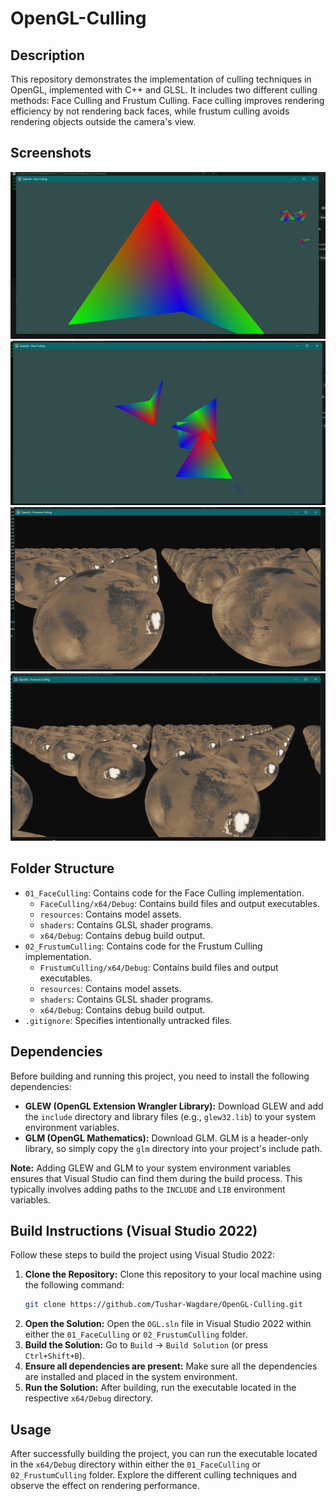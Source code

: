 # OpenGL-Culling

## Description

This repository demonstrates the implementation of culling techniques in OpenGL, implemented with C++ and GLSL. It includes two different culling methods: Face Culling and Frustum Culling. Face culling improves rendering efficiency by not rendering back faces, while frustum culling avoids rendering objects outside the camera's view.

## Screenshots

![Face Culling](01_FaceCulling/Screenshot1.png)
![Face Culling](01_FaceCulling/Screenshot2.png)
![Frustum Culling](02_FrustumCulling/Screenshot1.png)
![Frustum Culling](02_FrustumCulling/Screenshot2.png)

## Folder Structure

*   `01_FaceCulling`: Contains code for the Face Culling implementation.
    *   `FaceCulling/x64/Debug`: Contains build files and output executables.
    *   `resources`: Contains model assets.
    *   `shaders`: Contains GLSL shader programs.
    *   `x64/Debug`: Contains debug build output.
*   `02_FrustumCulling`: Contains code for the Frustum Culling implementation.
    *   `FrustumCulling/x64/Debug`: Contains build files and output executables.
    *   `resources`: Contains model assets.
    *   `shaders`: Contains GLSL shader programs.
    *   `x64/Debug`: Contains debug build output.
*   `.gitignore`: Specifies intentionally untracked files.

## Dependencies

Before building and running this project, you need to install the following dependencies:

*   **GLEW (OpenGL Extension Wrangler Library):** Download GLEW and add the `include` directory and library files (e.g., `glew32.lib`) to your system environment variables.
*   **GLM (OpenGL Mathematics):** Download GLM. GLM is a header-only library, so simply copy the `glm` directory into your project's include path.

**Note:** Adding GLEW and GLM to your system environment variables ensures that Visual Studio can find them during the build process. This typically involves adding paths to the `INCLUDE` and `LIB` environment variables.

## Build Instructions (Visual Studio 2022)

Follow these steps to build the project using Visual Studio 2022:

1.  **Clone the Repository:** Clone this repository to your local machine using the following command:
    ```bash
    git clone https://github.com/Tushar-Wagdare/OpenGL-Culling.git
    ```
2.  **Open the Solution:** Open the `OGL.sln` file in Visual Studio 2022 within either the `01_FaceCulling` or `02_FrustumCulling` folder.
3.  **Build the Solution:** Go to `Build` -> `Build Solution` (or press `Ctrl+Shift+B`).
4.  **Ensure all dependencies are present:** Make sure all the dependencies are installed and placed in the system environment.
5.  **Run the Solution:** After building, run the executable located in the respective `x64/Debug` directory.

## Usage

After successfully building the project, you can run the executable located in the `x64/Debug` directory within either the `01_FaceCulling` or `02_FrustumCulling` folder. Explore the different culling techniques and observe the effect on rendering performance.

